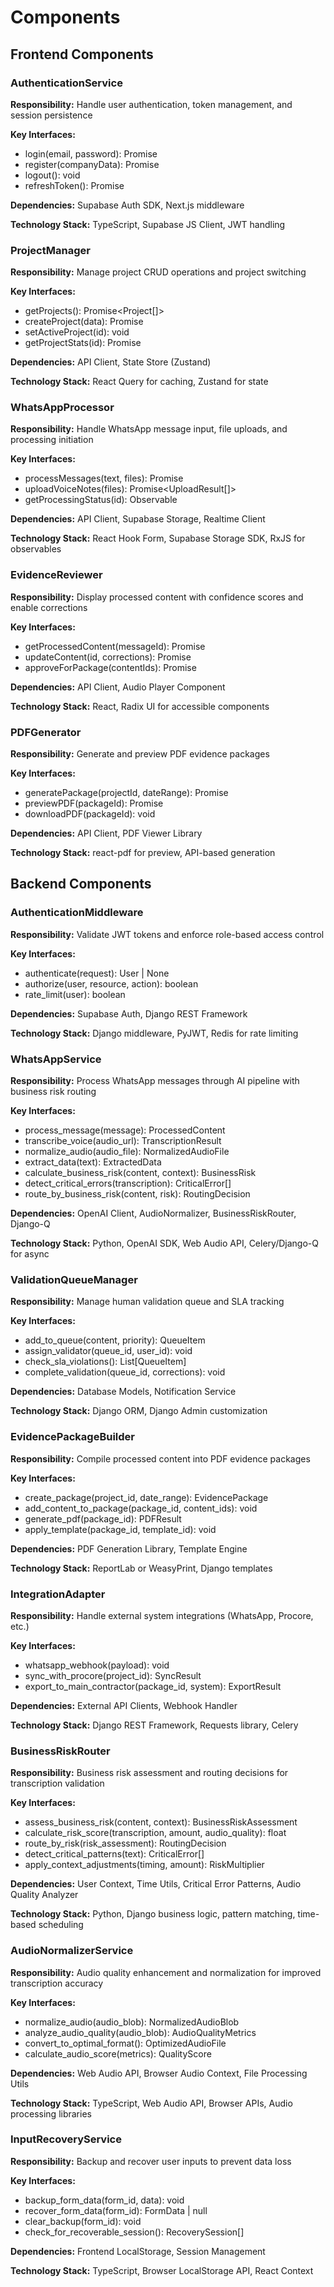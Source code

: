 # Components

## Frontend Components

### AuthenticationService
**Responsibility:** Handle user authentication, token management, and session persistence

**Key Interfaces:**
- login(email, password): Promise<User>
- register(companyData): Promise<User>
- logout(): void
- refreshToken(): Promise<string>

**Dependencies:** Supabase Auth SDK, Next.js middleware

**Technology Stack:** TypeScript, Supabase JS Client, JWT handling

### ProjectManager
**Responsibility:** Manage project CRUD operations and project switching

**Key Interfaces:**
- getProjects(): Promise<Project[]>
- createProject(data): Promise<Project>
- setActiveProject(id): void
- getProjectStats(id): Promise<ProjectStats>

**Dependencies:** API Client, State Store (Zustand)

**Technology Stack:** React Query for caching, Zustand for state

### WhatsAppProcessor
**Responsibility:** Handle WhatsApp message input, file uploads, and processing initiation

**Key Interfaces:**
- processMessages(text, files): Promise<ProcessingResult>
- uploadVoiceNotes(files): Promise<UploadResult[]>
- getProcessingStatus(id): Observable<ProcessingStatus>

**Dependencies:** API Client, Supabase Storage, Realtime Client

**Technology Stack:** React Hook Form, Supabase Storage SDK, RxJS for observables

### EvidenceReviewer
**Responsibility:** Display processed content with confidence scores and enable corrections

**Key Interfaces:**
- getProcessedContent(messageId): Promise<ProcessedContent>
- updateContent(id, corrections): Promise<void>
- approveForPackage(contentIds): Promise<void>

**Dependencies:** API Client, Audio Player Component

**Technology Stack:** React, Radix UI for accessible components

### PDFGenerator
**Responsibility:** Generate and preview PDF evidence packages

**Key Interfaces:**
- generatePackage(projectId, dateRange): Promise<PackageResult>
- previewPDF(packageId): Promise<PDFUrl>
- downloadPDF(packageId): void

**Dependencies:** API Client, PDF Viewer Library

**Technology Stack:** react-pdf for preview, API-based generation

## Backend Components

### AuthenticationMiddleware
**Responsibility:** Validate JWT tokens and enforce role-based access control

**Key Interfaces:**
- authenticate(request): User | None
- authorize(user, resource, action): boolean
- rate_limit(user): boolean

**Dependencies:** Supabase Auth, Django REST Framework

**Technology Stack:** Django middleware, PyJWT, Redis for rate limiting

### WhatsAppService
**Responsibility:** Process WhatsApp messages through AI pipeline with business risk routing

**Key Interfaces:**
- process_message(message): ProcessedContent
- transcribe_voice(audio_url): TranscriptionResult
- normalize_audio(audio_file): NormalizedAudioFile
- extract_data(text): ExtractedData
- calculate_business_risk(content, context): BusinessRisk
- detect_critical_errors(transcription): CriticalError[]
- route_by_business_risk(content, risk): RoutingDecision

**Dependencies:** OpenAI Client, AudioNormalizer, BusinessRiskRouter, Django-Q

**Technology Stack:** Python, OpenAI SDK, Web Audio API, Celery/Django-Q for async

### ValidationQueueManager
**Responsibility:** Manage human validation queue and SLA tracking

**Key Interfaces:**
- add_to_queue(content, priority): QueueItem
- assign_validator(queue_id, user_id): void
- check_sla_violations(): List[QueueItem]
- complete_validation(queue_id, corrections): void

**Dependencies:** Database Models, Notification Service

**Technology Stack:** Django ORM, Django Admin customization

### EvidencePackageBuilder
**Responsibility:** Compile processed content into PDF evidence packages

**Key Interfaces:**
- create_package(project_id, date_range): EvidencePackage
- add_content_to_package(package_id, content_ids): void
- generate_pdf(package_id): PDFResult
- apply_template(package_id, template_id): void

**Dependencies:** PDF Generation Library, Template Engine

**Technology Stack:** ReportLab or WeasyPrint, Django templates

### IntegrationAdapter
**Responsibility:** Handle external system integrations (WhatsApp, Procore, etc.)

**Key Interfaces:**
- whatsapp_webhook(payload): void
- sync_with_procore(project_id): SyncResult
- export_to_main_contractor(package_id, system): ExportResult

**Dependencies:** External API Clients, Webhook Handler

**Technology Stack:** Django REST Framework, Requests library, Celery

### BusinessRiskRouter
**Responsibility:** Business risk assessment and routing decisions for transcription validation

**Key Interfaces:**
- assess_business_risk(content, context): BusinessRiskAssessment
- calculate_risk_score(transcription, amount, audio_quality): float
- route_by_risk(risk_assessment): RoutingDecision
- detect_critical_patterns(text): CriticalError[]
- apply_context_adjustments(timing, amount): RiskMultiplier

**Dependencies:** User Context, Time Utils, Critical Error Patterns, Audio Quality Analyzer

**Technology Stack:** Python, Django business logic, pattern matching, time-based scheduling

### AudioNormalizerService
**Responsibility:** Audio quality enhancement and normalization for improved transcription accuracy

**Key Interfaces:**
- normalize_audio(audio_blob): NormalizedAudioBlob
- analyze_audio_quality(audio_blob): AudioQualityMetrics
- convert_to_optimal_format(): OptimizedAudioFile
- calculate_audio_score(metrics): QualityScore

**Dependencies:** Web Audio API, Browser Audio Context, File Processing Utils

**Technology Stack:** TypeScript, Web Audio API, Browser APIs, Audio processing libraries

### InputRecoveryService
**Responsibility:** Backup and recover user inputs to prevent data loss

**Key Interfaces:**
- backup_form_data(form_id, data): void
- recover_form_data(form_id): FormData | null
- clear_backup(form_id): void
- check_for_recoverable_session(): RecoverySession[]

**Dependencies:** Frontend LocalStorage, Session Management

**Technology Stack:** TypeScript, Browser LocalStorage API, React Context
